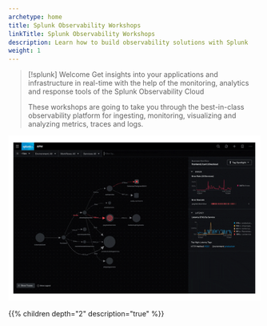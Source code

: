 ```yaml
---
archetype: home
title: Splunk Observability Workshops
linkTitle: Splunk Observability Workshops
description: Learn how to build observability solutions with Splunk
weight: 1
---
```


> [!splunk] Welcome
> Get insights into your applications and infrastructure in real-time with the help of the monitoring, analytics and response tools of the Splunk Observability Cloud
>
> These workshops are going to take you through the best-in-class observability platform for ingesting, monitoring, visualizing and analyzing metrics, traces and logs.

![gif](images/observability-hero-dashboard.gif)

{{% children depth="2" description="true" %}}
